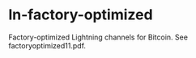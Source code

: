 # ln-factory-optimized
Factory-optimized Lightning channels for Bitcoin.
See factoryoptimized11.pdf.
